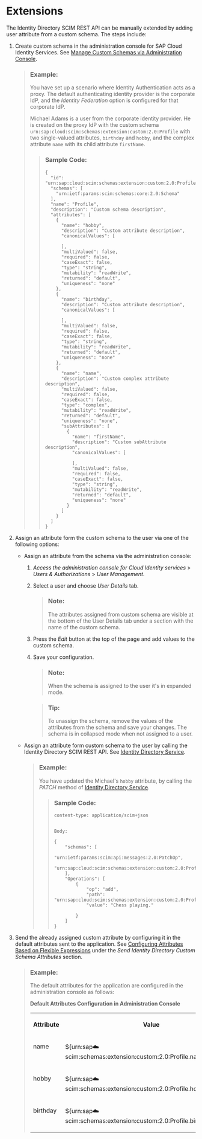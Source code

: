 <!-- loiofb31d4ec2e7b43b2b7cad1dcca39634e -->

# Extensions

The Identity Directory SCIM REST API can be manually extended by adding user attribute from a custom schema. The steps include:

1.  Create custom schema in the administration console for SAP Cloud Identity Services. See [Manage Custom Schemas via Administration Console](../Operation-Guide/manage-custom-schemas-via-administration-console-d492d70.md).

    > ### Example:  
    > You have set up a scenario where Identity Authentication acts as a proxy. The default authenticating identity provider is the corporate IdP, and the *Identity Federation* option is configured for that corporate IdP.
    > 
    > Michael Adams is a user from the corporate identity provider. He is created on the proxy IdP with the custom schema `urn:sap:cloud:scim:schemas:extension:custom:2.0:Profile` with two single-valued attributes, `birthday` and `hobby`, and the complex attribute `name` with its child attribute `firstName`.
    > 
    > > ### Sample Code:  
    > > ```
    > > {
    > >   "id": "urn:sap:cloud:scim:schemas:extension:custom:2.0:Profile",
    > >   "schemas": [
    > >     "urn:ietf:params:scim:schemas:core:2.0:Schema"
    > >   ],
    > >   "name": "Profile",
    > >   "description": "Custom schema description",
    > >   "attributes": [
    > >     {
    > >       "name": "hobby",
    > >       "description": "Custom attribute description",
    > >       "canonicalValues": [
    > >         
    > >       ],
    > >       "multiValued": false,
    > >       "required": false,
    > >       "caseExact": false,
    > >       "type": "string",
    > >       "mutability": "readWrite",
    > >       "returned": "default",
    > >       "uniqueness": "none"
    > >     },
    > >     {
    > >       "name": "birthday",
    > >       "description": "Custom attribute description",
    > >       "canonicalValues": [
    > >         
    > >       ],
    > >       "multiValued": false,
    > >       "required": false,
    > >       "caseExact": false,
    > >       "type": "string",
    > >       "mutability": "readWrite",
    > >       "returned": "default",
    > >       "uniqueness": "none"
    > >     },
    > >     {
    > >       "name": "name",
    > >       "description": "Custom complex attribute description",
    > >       "multiValued": false,
    > >       "required": false,
    > >       "caseExact": false,
    > >       "type": "complex",
    > >       "mutability": "readWrite",
    > >       "returned": "default",
    > >       "uniqueness": "none",
    > >       "subAttributes": [
    > >         {
    > >           "name": "firstName",
    > >           "description": "Custom subAttribute description",
    > >           "canonicalValues": [
    > >             
    > >           ],
    > >           "multiValued": false,
    > >           "required": false,
    > >           "caseExact": false,
    > >           "type": "string",
    > >           "mutability": "readWrite",
    > >           "returned": "default",
    > >           "uniqueness": "none"
    > >         }
    > >       ]
    > >     }
    > >   ]
    > > }
    > > ```

2.  Assign an attribute form the custom schema to the user via one of the following options:
    -   Assign an attribute from the schema via the administration console:
        1.  *Access the administration console for Cloud Identity services* \> *Users & Authorizations* \> *User Management*.
        2.  Select a user and choose *User Details* tab.

            > ### Note:  
            > The attributes assigned from custom schema are visible at the bottom of the User Details tab under a section with the name of the custom schema.

        3.  Press the *Edit* button at the top of the page and add values to the custom schema.
        4.  Save your configuration.

            > ### Note:  
            > When the schema is assigned to the user it's in expanded mode.

            > ### Tip:  
            > To unassign the schema, remove the values of the attributes from the schema and save your changes. The schema is in collapsed mode when not assigned to a user.


    -   Assign an attribute form custom schema to the user by calling the Identity Directory SCIM REST API. See [Identity Directory Service](https://api.sap.com/api/IdDS_SCIM/path/patchUser).

        > ### Example:  
        > You have updated the Michael's `hobby` attribute, by calling the *PATCH* method of [Identity Directory Service](https://api.sap.com/api/IdDS_SCIM/path/patchUser).
        > 
        > > ### Sample Code:  
        > > ```
        > > content-type: application/scim+json
        > > 
        > > 
        > > Body:
        > > 
        > > {
        > >     "schemas": [
        > >         "urn:ietf:params:scim:api:messages:2.0:PatchOp",
        > >         "urn:sap:cloud:scim:schemas:extension:custom:2.0:Profile"
        > >     ],
        > >     "Operations": [
        > >         {
        > >             "op": "add",
        > >             "path": "urn:sap:cloud:scim:schemas:extension:custom:2.0:Profile:hobby",
        > >             "value": "Chess playing."
        > > 
        > >         }
        > >     ]
        > > }
        > > 
        > > ```


3.  Send the already assigned custom attribute by configuring it in the default attributes sent to the application. See [Configuring Attributes Based on Flexible Expressions](../Operation-Guide/configuring-attributes-based-on-flexible-expressions-a2f1e46.md) under the *Send Identity Directory Custom Schema Attributes* section.

    > ### Example:  
    > The default attributes for the application are configured in the administration console as follows:
    > 
    > **Default Attributes Configuration in Administration Console**
    > 
    > 
    > <table>
    > <tr>
    > <th valign="top">
    > 
    > Attribute
    > 
    > </th>
    > <th valign="top">
    > 
    > Value
    > 
    > </th>
    > </tr>
    > <tr>
    > <td valign="top">
    > 
    > name
    > 
    > </td>
    > <td valign="top">
    > 
    > $\{urn:sap:cloud:scim:schemas:extension:custom:2.0:Profile.name.firstName\}
    > 
    > </td>
    > </tr>
    > <tr>
    > <td valign="top">
    > 
    > hobby
    > 
    > </td>
    > <td valign="top">
    > 
    > $\{urn:sap:cloud:scim:schemas:extension:custom:2.0:Profile.hobby\}
    > 
    > </td>
    > </tr>
    > <tr>
    > <td valign="top">
    > 
    > birthday
    > 
    > </td>
    > <td valign="top">
    > 
    > $\{urn:sap:cloud:scim:schemas:extension:custom:2.0:Profile.birthday\}
    > 
    > </td>
    > </tr>
    > </table>


